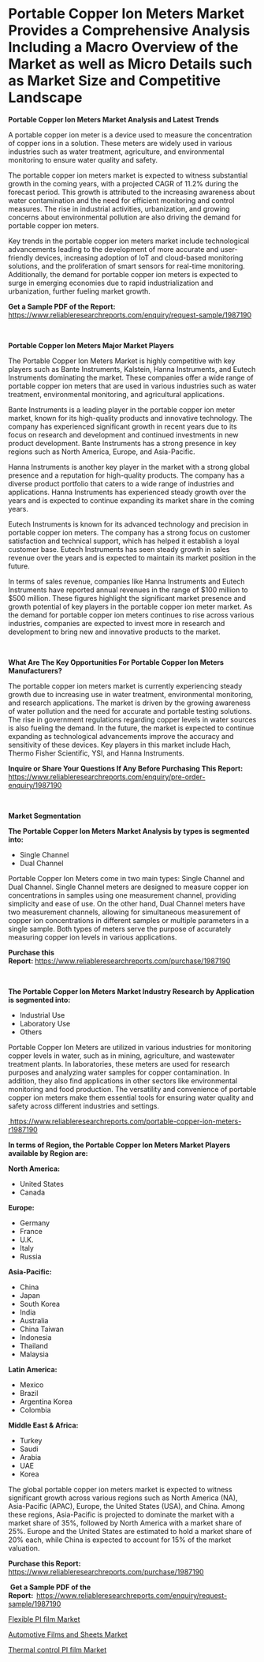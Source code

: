 <p><h1>Portable Copper Ion Meters Market Provides a Comprehensive Analysis Including a Macro Overview of the Market as well as Micro Details such as Market Size and Competitive Landscape</h1></p><p><strong>Portable Copper Ion Meters Market Analysis and Latest Trends</strong></p>
<p><p>A portable copper ion meter is a device used to measure the concentration of copper ions in a solution. These meters are widely used in various industries such as water treatment, agriculture, and environmental monitoring to ensure water quality and safety.</p><p>The portable copper ion meters market is expected to witness substantial growth in the coming years, with a projected CAGR of 11.2% during the forecast period. This growth is attributed to the increasing awareness about water contamination and the need for efficient monitoring and control measures. The rise in industrial activities, urbanization, and growing concerns about environmental pollution are also driving the demand for portable copper ion meters.</p><p>Key trends in the portable copper ion meters market include technological advancements leading to the development of more accurate and user-friendly devices, increasing adoption of IoT and cloud-based monitoring solutions, and the proliferation of smart sensors for real-time monitoring. Additionally, the demand for portable copper ion meters is expected to surge in emerging economies due to rapid industrialization and urbanization, further fueling market growth.</p></p>
<p><strong>Get a Sample PDF of the Report:&nbsp;</strong> <a href="https://www.reliableresearchreports.com/enquiry/request-sample/1987190">https://www.reliableresearchreports.com/enquiry/request-sample/1987190</a></p>
<p>&nbsp;</p>
<p><strong>Portable Copper Ion Meters Major Market Players</strong></p>
<p><p>The Portable Copper Ion Meters Market is highly competitive with key players such as Bante Instruments, Kalstein, Hanna Instruments, and Eutech Instruments dominating the market. These companies offer a wide range of portable copper ion meters that are used in various industries such as water treatment, environmental monitoring, and agricultural applications.</p><p>Bante Instruments is a leading player in the portable copper ion meter market, known for its high-quality products and innovative technology. The company has experienced significant growth in recent years due to its focus on research and development and continued investments in new product development. Bante Instruments has a strong presence in key regions such as North America, Europe, and Asia-Pacific.</p><p>Hanna Instruments is another key player in the market with a strong global presence and a reputation for high-quality products. The company has a diverse product portfolio that caters to a wide range of industries and applications. Hanna Instruments has experienced steady growth over the years and is expected to continue expanding its market share in the coming years.</p><p>Eutech Instruments is known for its advanced technology and precision in portable copper ion meters. The company has a strong focus on customer satisfaction and technical support, which has helped it establish a loyal customer base. Eutech Instruments has seen steady growth in sales revenue over the years and is expected to maintain its market position in the future.</p><p>In terms of sales revenue, companies like Hanna Instruments and Eutech Instruments have reported annual revenues in the range of $100 million to $500 million. These figures highlight the significant market presence and growth potential of key players in the portable copper ion meter market. As the demand for portable copper ion meters continues to rise across various industries, companies are expected to invest more in research and development to bring new and innovative products to the market.</p></p>
<p>&nbsp;</p>
<p><strong>What Are The Key Opportunities For Portable Copper Ion Meters Manufacturers?</strong></p>
<p><p>The portable copper ion meters market is currently experiencing steady growth due to increasing use in water treatment, environmental monitoring, and research applications. The market is driven by the growing awareness of water pollution and the need for accurate and portable testing solutions. The rise in government regulations regarding copper levels in water sources is also fueling the demand. In the future, the market is expected to continue expanding as technological advancements improve the accuracy and sensitivity of these devices. Key players in this market include Hach, Thermo Fisher Scientific, YSI, and Hanna Instruments.</p></p>
<p><strong>Inquire or Share Your Questions If Any Before Purchasing This Report:</strong> <a href="https://www.reliableresearchreports.com/enquiry/pre-order-enquiry/1987190">https://www.reliableresearchreports.com/enquiry/pre-order-enquiry/1987190</a></p>
<p>&nbsp;</p>
<p><strong>Market Segmentation</strong></p>
<p><strong>The Portable Copper Ion Meters Market Analysis by types is segmented into:</strong></p>
<p><ul><li>Single Channel</li><li>Dual Channel</li></ul></p>
<p><p>Portable Copper Ion Meters come in two main types: Single Channel and Dual Channel. Single Channel meters are designed to measure copper ion concentrations in samples using one measurement channel, providing simplicity and ease of use. On the other hand, Dual Channel meters have two measurement channels, allowing for simultaneous measurement of copper ion concentrations in different samples or multiple parameters in a single sample. Both types of meters serve the purpose of accurately measuring copper ion levels in various applications.</p></p>
<p><strong>Purchase this Report:&nbsp;</strong><a href="https://www.reliableresearchreports.com/purchase/1987190">https://www.reliableresearchreports.com/purchase/1987190</a></p>
<p>&nbsp;</p>
<p><strong>The Portable Copper Ion Meters Market Industry Research by Application is segmented into:</strong></p>
<p><ul><li>Industrial Use</li><li>Laboratory Use</li><li>Others</li></ul></p>
<p><p>Portable Copper Ion Meters are utilized in various industries for monitoring copper levels in water, such as in mining, agriculture, and wastewater treatment plants. In laboratories, these meters are used for research purposes and analyzing water samples for copper contamination. In addition, they also find applications in other sectors like environmental monitoring and food production. The versatility and convenience of portable copper ion meters make them essential tools for ensuring water quality and safety across different industries and settings.</p></p>
<p><a href="https://www.reliableresearchreports.com/portable-copper-ion-meters-r1987190">&nbsp;https://www.reliableresearchreports.com/portable-copper-ion-meters-r1987190</a></p>
<p><strong>In terms of Region, the Portable Copper Ion Meters Market Players available by Region are:</strong></p>
<p>
    <p> <strong> North America: </strong>
        <ul>
            <li>United States</li>
            <li>Canada</li>
        </ul>
        </p> 
    <p> <strong> Europe: </strong>
        <ul>
            <li>Germany</li>
            <li>France</li>
            <li>U.K.</li>
            <li>Italy</li>
            <li>Russia</li>
        </ul>
        </p> 
    <p> <strong> Asia-Pacific: </strong>
        <ul>
            <li>China</li>
            <li>Japan</li>
            <li>South Korea</li>
            <li>India</li>
            <li>Australia</li>
            <li>China Taiwan</li>
            <li>Indonesia</li>
            <li>Thailand</li>
            <li>Malaysia</li>
        </ul>
        </p> 
    <p> <strong> Latin America: </strong>
        <ul>
            <li>Mexico</li>
            <li>Brazil</li>
            <li>Argentina Korea</li>
            <li>Colombia</li>
        </ul>
        </p> 
    <p> <strong> Middle East & Africa: </strong>
        <ul>
            <li>Turkey</li>
            <li>Saudi</li>
            <li>Arabia</li>
            <li>UAE</li>
            <li>Korea</li>
        </ul>
    </p>
    </p>
<p><p>The global portable copper ion meters market is expected to witness significant growth across various regions such as North America (NA), Asia-Pacific (APAC), Europe, the United States (USA), and China. Among these regions, Asia-Pacific is projected to dominate the market with a market share of 35%, followed by North America with a market share of 25%. Europe and the United States are estimated to hold a market share of 20% each, while China is expected to account for 15% of the market valuation.</p></p>
<p><strong>Purchase this Report: </strong><a href="https://www.reliableresearchreports.com/purchase/1987190">https://www.reliableresearchreports.com/purchase/1987190</a></p>
<p>&nbsp;<strong>Get a Sample PDF of the Report:&nbsp;&nbsp;</strong><a href="https://www.reliableresearchreports.com/enquiry/request-sample/1987190">https://www.reliableresearchreports.com/enquiry/request-sample/1987190</a></p>
<p><strong></strong></p>
<p><p><a href="https://shimmer-gardenia-37a.notion.site/Flexible-PI-film-Market-Size-and-Market-Trends-Complete-Industry-Overview-2024-to-2031-7ef171505bbe4517a1b3630d7f2ac33e">Flexible PI film Market</a></p><p><a href="https://meowing-lemming-dd3.notion.site/Automotive-Films-and-Sheets-Market-The-Key-To-Successful-Business-Strategy-Forecast-Till-2031-2f0d3083a6d84707abd9f0406e01be02">Automotive Films and Sheets Market</a></p><p><a href="https://unruly-ladybug-44b.notion.site/Thermal-control-PI-film-Market-Size-CAGR-Trends-2024-2030-689cf08bdb9048eca05ed1fa3155312f">Thermal control PI film Market</a></p></p>